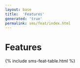 ```yaml
---
layout: base
title:  'Features'
generated: 'true'
permalink: sms/feat/index.html
---
```


# Features

{% include sms-feat-table.html %}
